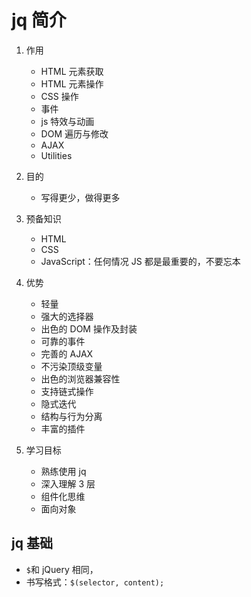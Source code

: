 # jq 简介

1. 作用

   - HTML 元素获取
   - HTML 元素操作
   - CSS 操作
   - 事件
   - js 特效与动画
   - DOM 遍历与修改
   - AJAX
   - Utilities

2. 目的

   - 写得更少，做得更多

3. 预备知识

   - HTML
   - CSS
   - JavaScript：任何情况 JS 都是最重要的，不要忘本

4. 优势

   - 轻量
   - 强大的选择器
   - 出色的 DOM 操作及封装
   - 可靠的事件
   - 完善的 AJAX
   - 不污染顶级变量
   - 出色的浏览器兼容性
   - 支持链式操作
   - 隐式迭代
   - 结构与行为分离
   - 丰富的插件

5. 学习目标

   - 熟练使用 jq
   - 深入理解 3 层
   - 组件化思维
   - 面向对象

## jq 基础

- `$`和 jQuery 相同，
- 书写格式：`$(selector, content);`
